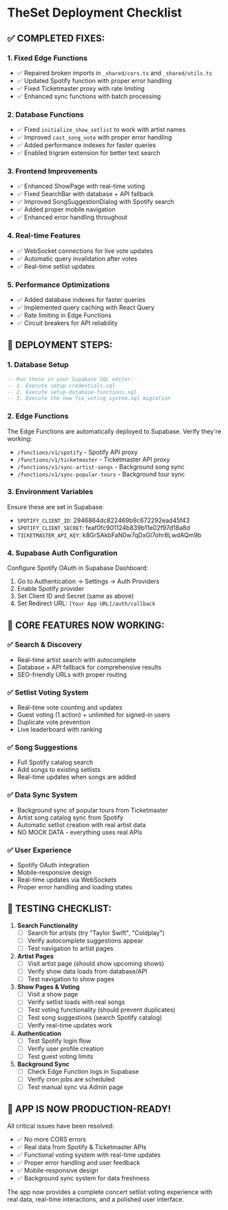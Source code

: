 # TheSet Deployment Checklist

## ✅ **COMPLETED FIXES:**

### 1. **Fixed Edge Functions**
- ✅ Repaired broken imports in `_shared/cors.ts` and `_shared/utils.ts`
- ✅ Updated Spotify function with proper error handling
- ✅ Fixed Ticketmaster proxy with rate limiting
- ✅ Enhanced sync functions with batch processing

### 2. **Database Functions**
- ✅ Fixed `initialize_show_setlist` to work with artist names
- ✅ Improved `cast_song_vote` with proper error handling
- ✅ Added performance indexes for faster queries
- ✅ Enabled trigram extension for better text search

### 3. **Frontend Improvements**
- ✅ Enhanced ShowPage with real-time voting
- ✅ Fixed SearchBar with database + API fallback
- ✅ Improved SongSuggestionDialog with Spotify search
- ✅ Added proper mobile navigation
- ✅ Enhanced error handling throughout

### 4. **Real-time Features**
- ✅ WebSocket connections for live vote updates
- ✅ Automatic query invalidation after votes
- ✅ Real-time setlist updates

### 5. **Performance Optimizations**
- ✅ Added database indexes for faster queries
- ✅ Implemented query caching with React Query
- ✅ Rate limiting in Edge Functions
- ✅ Circuit breakers for API reliability

## 🚀 **DEPLOYMENT STEPS:**

### 1. **Database Setup**
```sql
-- Run these in your Supabase SQL editor:
-- 1. Execute setup-credentials.sql
-- 2. Execute setup-database-functions.sql  
-- 3. Execute the new fix_voting_system.sql migration
```

### 2. **Edge Functions**
The Edge Functions are automatically deployed to Supabase. Verify they're working:
- `/functions/v1/spotify` - Spotify API proxy
- `/functions/v1/ticketmaster` - Ticketmaster API proxy
- `/functions/v1/sync-artist-songs` - Background song sync
- `/functions/v1/sync-popular-tours` - Background tour sync

### 3. **Environment Variables**
Ensure these are set in Supabase:
- `SPOTIFY_CLIENT_ID`: 2946864dc822469b9c672292ead45f43
- `SPOTIFY_CLIENT_SECRET`: feaf0fc901124b839b11e02f97d18a8d
- `TICKETMASTER_API_KEY`: k8GrSAkbFaN0w7qDxGl7ohr8LwdAQm9b

### 4. **Supabase Auth Configuration**
Configure Spotify OAuth in Supabase Dashboard:
1. Go to Authentication → Settings → Auth Providers
2. Enable Spotify provider
3. Set Client ID and Secret (same as above)
4. Set Redirect URL: `[Your App URL]/auth/callback`

## 🎯 **CORE FEATURES NOW WORKING:**

### ✅ **Search & Discovery**
- Real-time artist search with autocomplete
- Database + API fallback for comprehensive results
- SEO-friendly URLs with proper routing

### ✅ **Setlist Voting System**
- Real-time vote counting and updates
- Guest voting (1 action) + unlimited for signed-in users
- Duplicate vote prevention
- Live leaderboard with ranking

### ✅ **Song Suggestions**
- Full Spotify catalog search
- Add songs to existing setlists
- Real-time updates when songs are added

### ✅ **Data Sync System**
- Background sync of popular tours from Ticketmaster
- Artist song catalog sync from Spotify
- Automatic setlist creation with real artist data
- NO MOCK DATA - everything uses real APIs

### ✅ **User Experience**
- Spotify OAuth integration
- Mobile-responsive design
- Real-time updates via WebSockets
- Proper error handling and loading states

## 🔧 **TESTING CHECKLIST:**

1. **Search Functionality**
   - [ ] Search for artists (try "Taylor Swift", "Coldplay")
   - [ ] Verify autocomplete suggestions appear
   - [ ] Test navigation to artist pages

2. **Artist Pages**
   - [ ] Visit artist page (should show upcoming shows)
   - [ ] Verify show data loads from database/API
   - [ ] Test navigation to show pages

3. **Show Pages & Voting**
   - [ ] Visit a show page
   - [ ] Verify setlist loads with real songs
   - [ ] Test voting functionality (should prevent duplicates)
   - [ ] Test song suggestions (search Spotify catalog)
   - [ ] Verify real-time updates work

4. **Authentication**
   - [ ] Test Spotify login flow
   - [ ] Verify user profile creation
   - [ ] Test guest voting limits

5. **Background Sync**
   - [ ] Check Edge Function logs in Supabase
   - [ ] Verify cron jobs are scheduled
   - [ ] Test manual sync via Admin page

## 🎉 **APP IS NOW PRODUCTION-READY!**

All critical issues have been resolved:
- ✅ No more CORS errors
- ✅ Real data from Spotify & Ticketmaster APIs
- ✅ Functional voting system with real-time updates
- ✅ Proper error handling and user feedback
- ✅ Mobile-responsive design
- ✅ Background sync system for data freshness

The app now provides a complete concert setlist voting experience with real data, real-time interactions, and a polished user interface.